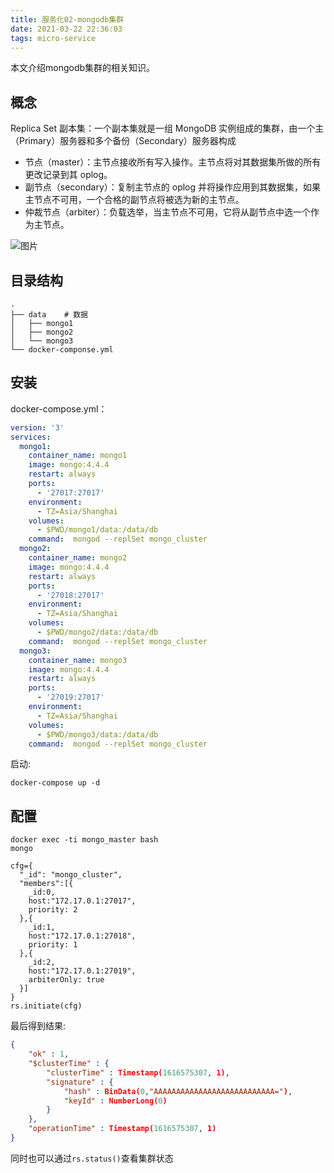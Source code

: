 ```yaml
---
title: 服务化02-mongodb集群
date: 2021-03-22 22:36:03
tags: micro-service
---
```

本文介绍mongodb集群的相关知识。

## 概念
Replica Set 副本集：一个副本集就是一组 MongoDB 实例组成的集群，由一个主（Primary）服务器和多个备份（Secondary）服务器构成
- 节点（master）：主节点接收所有写入操作。主节点将对其数据集所做的所有更改记录到其 oplog。
- 副节点（secondary）：复制主节点的 oplog 并将操作应用到其数据集，如果主节点不可用，一个合格的副节点将被选为新的主节点。
- 仲裁节点（arbiter）：负载选举，当主节点不可用，它将从副节点中选一个作为主节点。

<!--more-->
![图片](cluster.jpg)

## 目录结构
```
.
├── data    # 数据
│   ├── mongo1
│   ├── mongo2
│   └── mongo3
└── docker-componse.yml
```

## 安装
docker-compose.yml：
```yml
version: '3'
services:
  mongo1:
    container_name: mongo1
    image: mongo:4.4.4
    restart: always
    ports:
      - '27017:27017'
    environment:
      - TZ=Asia/Shanghai
    volumes:
      - $PWD/mongo1/data:/data/db
    command:  mongod --replSet mongo_cluster
  mongo2:
    container_name: mongo2
    image: mongo:4.4.4
    restart: always
    ports:
      - '27018:27017'
    environment:
      - TZ=Asia/Shanghai
    volumes:
      - $PWD/mongo2/data:/data/db
    command:  mongod --replSet mongo_cluster
  mongo3:
    container_name: mongo3
    image: mongo:4.4.4
    restart: always
    ports:
      - '27019:27017'
    environment:
      - TZ=Asia/Shanghai
    volumes:
      - $PWD/mongo3/data:/data/db
    command:  mongod --replSet mongo_cluster
```

启动:
```
docker-compose up -d
```

## 配置
```
docker exec -ti mongo_master bash
mongo

cfg={
  "_id": "mongo_cluster",
  "members":[{
  	_id:0,
  	host:"172.17.0.1:27017",
  	priority: 2
  },{
  	_id:1,
  	host:"172.17.0.1:27018",
  	priority: 1
  },{
  	_id:2,
  	host:"172.17.0.1:27019",
  	arbiterOnly: true
  }]
}
rs.initiate(cfg)
```
最后得到结果:
```json
{
	"ok" : 1,
	"$clusterTime" : {
		"clusterTime" : Timestamp(1616575307, 1),
		"signature" : {
			"hash" : BinData(0,"AAAAAAAAAAAAAAAAAAAAAAAAAAA="),
			"keyId" : NumberLong(0)
		}
	},
	"operationTime" : Timestamp(1616575307, 1)
}
```

同时也可以通过`rs.status()`查看集群状态
